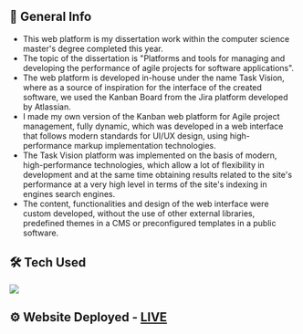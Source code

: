 ## 📝 General Info

* This web platform is my dissertation work within the computer science master's degree completed this year.
* The topic of the dissertation is "Platforms and tools for managing and developing the performance of agile projects for software applications".
* The web platform is developed in-house under the name Task Vision, where as a source of inspiration for the interface of the created software, we used the Kanban Board from the Jira platform developed by Atlassian.
* I made my own version of the Kanban web platform for Agile project management, fully dynamic, which was developed in a web interface that follows modern standards for UI/UX design, using high-performance markup implementation technologies.
* The Task Vision platform was implemented on the basis of modern, high-performance technologies, which allow a lot of flexibility in development and at the same time obtaining results related to the site's performance at a very high level in terms of the site's indexing in engines search engines.
* The content, functionalities and design of the web interface were custom developed, without the use of other external libraries, predefined themes in a CMS or preconfigured templates in a public software.

## 🛠  Tech Used
  <img src="https://skillicons.dev/icons?i=react,tailwind" />

## ⚙️ Website Deployed - [LIVE](https://task-management-software.pages.dev/)
